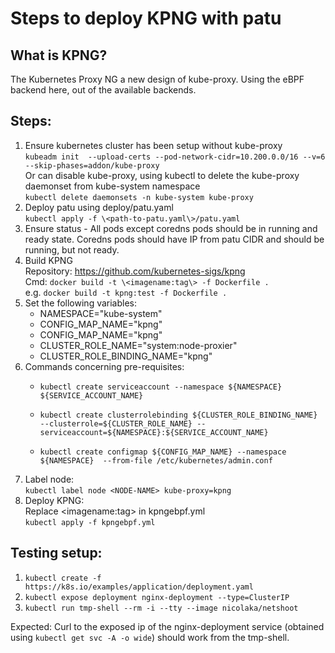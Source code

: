 # Steps to deploy KPNG with patu

## What is KPNG?

The Kubernetes Proxy NG a new design of kube-proxy. Using the eBPF backend here, out of the available backends.

## Steps:

1. Ensure kubernetes cluster has been setup without kube-proxy  
    `kubeadm init  --upload-certs --pod-network-cidr=10.200.0.0/16 --v=6 --skip-phases=addon/kube-proxy`  
    Or can disable kube-proxy, using kubectl to delete the kube-proxy daemonset from kube-system namespace  
    `kubectl delete daemonsets -n kube-system kube-proxy`
2. Deploy patu using deploy/patu.yaml  
    `kubectl apply -f \<path-to-patu.yaml\>/patu.yaml`
3. Ensure status - All pods except coredns pods should be in running and ready state. Coredns pods should have IP from patu CIDR and  should be running, but not ready.
4. Build KPNG  
    Repository: https://github.com/kubernetes-sigs/kpng  
    Cmd: `docker build -t \<imagename:tag\> -f Dockerfile .`  
        e.g. `docker build -t kpng:test -f Dockerfile .`
5. Set the following variables:  
    - NAMESPACE="kube-system"  
    - CONFIG_MAP_NAME="kpng"  
    - CONFIG_MAP_NAME="kpng"  
    - CLUSTER_ROLE_NAME="system:node-proxier"  
    - CLUSTER_ROLE_BINDING_NAME="kpng"  
6. Commands concerning pre-requisites:  
    - `kubectl create serviceaccount --namespace ${NAMESPACE} ${SERVICE_ACCOUNT_NAME}`  

    - `kubectl create clusterrolebinding ${CLUSTER_ROLE_BINDING_NAME} --clusterrole=${CLUSTER_ROLE_NAME} --serviceaccount=${NAMESPACE}:${SERVICE_ACCOUNT_NAME}` 
    
    - `kubectl create configmap ${CONFIG_MAP_NAME} --namespace ${NAMESPACE}  --from-file /etc/kubernetes/admin.conf`  
7. Label node:  
    `kubectl label node <NODE-NAME> kube-proxy=kpng`  
8. Deploy KPNG:  
    Replace \<imagename:tag\> in kpngebpf.yml  
    `kubectl apply -f kpngebpf.yml`  

## Testing setup:
1. `kubectl create -f https://k8s.io/examples/application/deployment.yaml`
2. `kubectl expose deployment nginx-deployment --type=ClusterIP`
3. `kubectl run tmp-shell --rm -i --tty --image nicolaka/netshoot`

Expected: Curl to the exposed ip of the nginx-deployment service (obtained using `kubectl get svc -A -o wide`) should work from the tmp-shell.